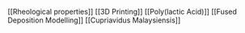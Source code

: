 [[Rheological properties]]
[[3D Printing]]
[[Poly(lactic Acid)]]
[[Fused Deposition Modelling]]
[[Cupriavidus Malaysiensis]]
